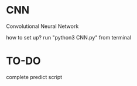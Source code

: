 # CNN
Convolutional Neural Network

how to set up?
run "python3 CNN.py" from terminal

# TO-DO
complete predict script
